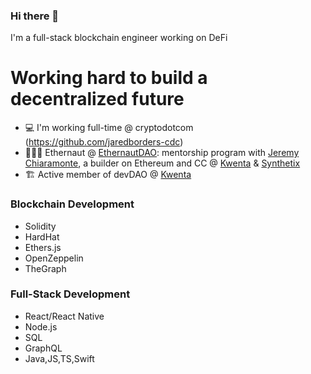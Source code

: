 ### Hi there 👋

I'm a full-stack blockchain engineer working on DeFi

# Working hard to build a decentralized future  

- 💻 I'm working full-time @ cryptodotcom (https://github.com/jaredborders-cdc)
- 👩🏻‍🚀 Ethernaut @ <a href="https://twitter.com/EthernautDAO">EthernautDAO</a>: mentorship program with <a href="https://github.com/JChiaramonte7">Jeremy Chiaramonte</a>, a builder on Ethereum and CC @ <a href="https://kwenta.io/">Kwenta</a> & <a href="https://synthetix.io/">Synthetix</a>
- 🏗 Active member of devDAO @ <a href="https://kwenta.io/">Kwenta</a>

### Blockchain Development 

- Solidity
- HardHat
- Ethers.js
- OpenZeppelin
- TheGraph


### Full-Stack Development

- React/React Native
- Node.js
- SQL
- GraphQL
- Java,JS,TS,Swift
